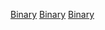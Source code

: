 [Binary](Category:Protoflux{{#translation:}} "wikilink")
[Binary](Category:Protoflux:Math{{#translation:}} "wikilink")
[Binary](Category:NodeMenu{{#translation:}} "wikilink")